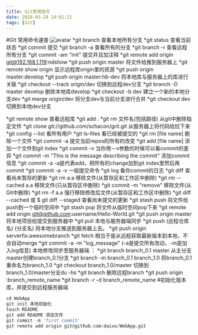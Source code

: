 ```yaml
---
title: Git常用指令
date: 2018-03-28 14:01:21
tags: [Git]
---
```

#Git 常用命令速查
![avatar](https://files.jb51.net/file_images/article/201409/git_big_jb51.jpg)
*git branch 查看本地所有分支
*git status 查看当前状态 
*git commit 提交 
*git branch -a 查看所有的分支
*git branch -r 查看远程所有分支
*git commit -am "init" 提交并且加注释 
*git remote add origin git@192.168.1.119:ndshow
*git push origin master 将文件给推到服务器上 
*git remote show origin 显示远程库origin里的资源 
*git push origin master:develop
*git push origin master:hb-dev 将本地库与服务器上的库进行关联 
*git checkout --track origin/dev 切换到远程dev分支
*git branch -D master develop 删除本地库develop
*git checkout -b dev 建立一个新的本地分支dev
*git merge origin/dev 将分支dev与当前分支进行合并
*git checkout dev 切换到本地dev分支
<!--more-->
*git remote show 查看远程库
*git add .
*git rm 文件名(包括路径) 从git中删除指定文件
*git clone git://github.com/schacon/grit.git 从服务器上将代码给拉下来
*git config --list 看所有用户
*git ls-files 看已经被提交的
*git rm [file name] 删除一个文件
*git commit -a 提交当前repos的所有的改变
*git add [file name] 添加一个文件到git index
*git commit -v 当你用－v参数的时候可以看commit的差异
*git commit -m "This is the message describing the commit" 添加commit信息
*git commit -a -a是代表add，把所有的change加到git index里然后再commit
*git commit -a -v 一般提交命令
*git log 看你commit的日志
*git diff 查看尚未暂存的更新
*git rm a.a 移除文件(从暂存区和工作区中删除)
*git rm --cached a.a 移除文件(只从暂存区中删除)
*git commit -m "remove" 移除文件(从Git中删除)
*git rm -f a.a 强行移除修改后文件(从暂存区和工作区中删除)
*git diff --cached 或 $ git diff --staged 查看尚未提交的更新
*git stash push 将文件给push到一个临时空间中
*git stash pop 将文件从临时空间pop下来
*git remote add origin git@github.com:username/Hello-World.git
*git push origin master 将本地项目给提交到服务器中
*git pull 本地与服务器端同步
*git push (远程仓库名) (分支名) 将本地分支推送到服务器上去。
*git push origin serverfix:awesomebranch
*git fetch 相当于是从远程获取最新版本到本地，不会自动merge
*git commit -a -m "log_message" (-a是提交所有改动，-m是加入log信息) 本地修改同步至服务器端 ：
*git branch branch_0.1 master 从主分支master创建branch_0.1分支
*git branch -m branch_0.1 branch_1.0 将branch_0.1重命名为branch_1.0
*git checkout branch_1.0/master 切换到branch_1.0/master分支du -hs
*git branch 删除远程branch
*git push origin :branch_remote_name
*git branch -r -d branch_remote_name
#初始化版本库，并提交到远程服务器端
```python
cd WebApp
git init 本地初始化
touch README
git add README 添加文件
git commit -m 'first commit'
git remote add origin git@github.com:daixu/WebApp.git
```